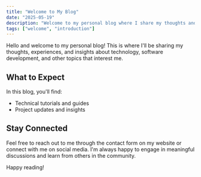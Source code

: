 ```yaml
---
title: "Welcome to My Blog"
date: "2025-05-19"
description: "Welcome to my personal blog where I share my thoughts and experiences."
tags: ["welcome", "introduction"]
---
```


Hello and welcome to my personal blog! This is where I'll be sharing my thoughts, experiences, and insights about technology, software development, and other topics that interest me.

## What to Expect 

In this blog, you'll find:

- Technical tutorials and guides
- Project updates and insights

## Stay Connected

Feel free to reach out to me through the contact form on my website or connect with me on social media. I'm always happy to engage in meaningful discussions and learn from others in the community.

Happy reading! 